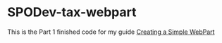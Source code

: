 # SPODev-tax-webpart
This is the Part 1 finished code for my guide [Creating a Simple WebPart](https://spodev.com/creating-a-simple-webpart/)
